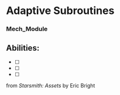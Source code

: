# Adaptive Subroutines
### Mech_Module


## Abilities:


- [ ] 

- [ ] 

- [ ] 



from *Starsmith: Assets* by Eric Bright